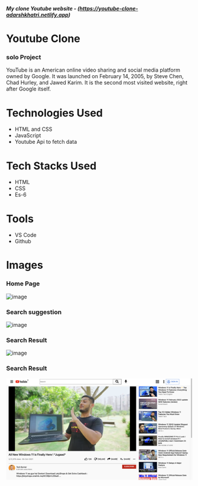 ***My clone Youtube website - (https://youtube-clone-adarshkhatri.netlify.app)***
# Youtube Clone
### solo Project
YouTube is an American online video sharing and social media platform owned by Google. It was launched on February 14, 2005, by Steve Chen, Chad Hurley, and Jawed Karim. It is the second most visited website, right after Google itself.
# Technologies Used
* HTML and CSS
* JavaScript
* Youtube Api to fetch data

# Tech Stacks Used
* HTML
* CSS
* Es-6

# Tools
* VS Code
* Github


# Images

### Home Page
![image](https://github.com/AdarshKhatri1/Youtube-Clone/blob/master/Ss/Home%20Page.png?raw=true)

### Search suggestion
![image](https://github.com/AdarshKhatri1/Youtube-Clone/blob/master/Ss/Suggestions.png?raw=true)

### Search Result
![image](https://github.com/AdarshKhatri1/Youtube-Clone/blob/master/Ss/Search%20Result.png?raw=true)

### Search Result
![image](https://github.com/AdarshKhatri1/Youtube-Clone/blob/master/Ss/Video%20Page.png?raw=true)
